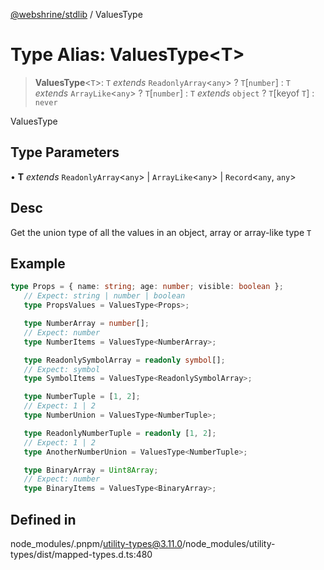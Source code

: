[@webshrine/stdlib](../globals.md) / ValuesType

# Type Alias: ValuesType\<T\>

> **ValuesType**\<`T`\>: `T` *extends* `ReadonlyArray`\<`any`\> ? `T`\[`number`\] : `T` *extends* `ArrayLike`\<`any`\> ? `T`\[`number`\] : `T` *extends* `object` ? `T`\[keyof `T`\] : `never`

ValuesType

## Type Parameters

• **T** *extends* `ReadonlyArray`\<`any`\> \| `ArrayLike`\<`any`\> \| `Record`\<`any`, `any`\>

## Desc

Get the union type of all the values in an object, array or array-like type `T`

## Example

```ts
type Props = { name: string; age: number; visible: boolean };
   // Expect: string | number | boolean
   type PropsValues = ValuesType<Props>;

   type NumberArray = number[];
   // Expect: number
   type NumberItems = ValuesType<NumberArray>;

   type ReadonlySymbolArray = readonly symbol[];
   // Expect: symbol
   type SymbolItems = ValuesType<ReadonlySymbolArray>;

   type NumberTuple = [1, 2];
   // Expect: 1 | 2
   type NumberUnion = ValuesType<NumberTuple>;

   type ReadonlyNumberTuple = readonly [1, 2];
   // Expect: 1 | 2
   type AnotherNumberUnion = ValuesType<NumberTuple>;

   type BinaryArray = Uint8Array;
   // Expect: number
   type BinaryItems = ValuesType<BinaryArray>;
```

## Defined in

node\_modules/.pnpm/utility-types@3.11.0/node\_modules/utility-types/dist/mapped-types.d.ts:480
